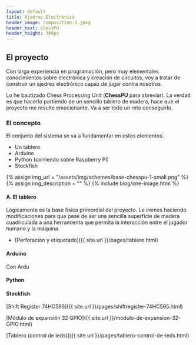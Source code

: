 ```yaml
---
layout: default
title: Ajedrez Electrónico
header_image: composition-1.jpeg
header_text: ChessPU
header_height: 300px
---
```

<!-- 
    Menú inspirado en el tipo "Sidenav Overlay Examplo" de https://www.w3schools.com/howto/howto_js_sidenav.asp
    cuyo código de puede ver y probar en w3schools.com/howto/tryit.asp?filename=tryhow_js_sidenav
-->
## El proyecto
Con larga experiencia en programación, pero muy elementales conocimientos sobre electrónica y creación de circuitos, voy a tratar de construir un ajedrez electrónico capaz de jugar contra nosotros.

Lo he bautizado Chess Processing Unit (**ChessPU** para abreviar). La verdad es que hacerlo partiendo de un sencillo tablero de madera, hace que el proyecto me resulte emocionante. Va a ser todo un reto conseguirlo.

### El concepto
El conjunto del sistema se va a fundamentar en estos elementos:
- Un tablero
- Arduino
- Python (corriendo sobre Raspberry PI)
- Stockfish

{% assign img_url = "/assets/img/schemes/base-chesspu-1-small.png" %}
{% assign img_description = "" %}
{% include blog/one-image.html %}

#### A. El tablero
Lógicamente es la base física primordial del proyecto. Le iremos haciendo modificaciones para que pase de ser una sencilla superficie de madera cuadriculada a una herramienta que permita la interacción entre el jugador humano y la máquina.

- [Perforación y etiquetado]({{ site.url }}/pages/tablero.html)

#### Arduino
Con Ardu

#### Python



#### Stockfish





[Shift Register 74HC595]({{ site.url }}/pages/shiftregister-74HC595.html)

[Módulo de expansión  32 GPIO]({{ site.url }}/modulo-de-expansion-32-GPIO.html)

[Tablero (control de leds)]({{ site.url }}/pages/tablero-control-de-leds.html)

<!--
    Ver si utilizo la paleta de colores https://coolors.co/173753-6daedb-2892d7-1b4353-1d70a2
-->



